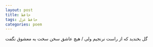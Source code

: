 ```yaml
---
layout: post
title: حافظ
tags: حافظ غزل
categories: poem
---
```


گل بخندید که از راست نرنجیم ولی / هیچ عاشق سخن سخت به معشوق نگفت